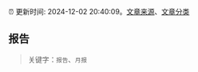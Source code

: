 :alarm_clock: 更新时间: 2024-12-02 20:40:09。[文章来源](/README.md)、[文章分类](/TAGS.md)

## 报告


> 关键字：`报告`、`月报`



